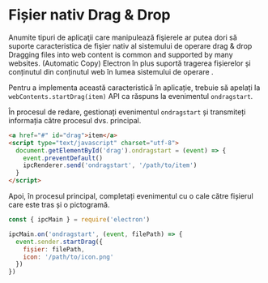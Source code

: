 # Fișier nativ Drag & Drop

Anumite tipuri de aplicaţii care manipulează fişierele ar putea dori să suporte caracteristica de fişier nativ al sistemului de operare drag & drop Dragging files into web content is common and supported by many websites. (Automatic Copy) Electron în plus suportă tragerea fișierelor și conținutul din conținutul web în lumea sistemului de operare .

Pentru a implementa această caracteristică în aplicație, trebuie să apelați la `webContents.startDrag(item)` API ca răspuns la evenimentul `ondragstart`.

În procesul de redare, gestionați evenimentul `ondragstart` și transmiteți informația către procesul dvs. principal.

```html
<a href="#" id="drag">item</a>
<script type="text/javascript" charset="utf-8">
  document.getElementById('drag').ondragstart = (event) => {
    event.preventDefault()
    ipcRenderer.send('ondragstart', '/path/to/item')
  }
</script>
```

Apoi, în procesul principal, completați evenimentul cu o cale către fișierul care este tras și o pictogramă.

```javascript
const { ipcMain } = require('electron')

ipcMain.on('ondragstart', (event, filePath) => {
  event.sender.startDrag({
    fișier: filePath,
    icon: '/path/to/icon.png'
  })
})
```
